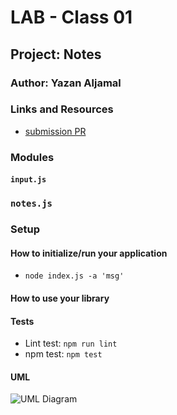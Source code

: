 # LAB - Class 01

## Project: Notes

### Author: Yazan Aljamal

### Links and Resources

- [submission PR](https://github.com/yaljamal-401-advanced-javascript/notes/pull/9)


### Modules
#### `input.js`
### `notes.js`

### Setup

#### How to initialize/run your application 

- `node index.js -a 'msg'`

#### How to use your library 
#### Tests
- Lint test: `npm run lint`
- npm test: `npm test`


#### UML

![UML Diagram](./assets/lab01.png)
